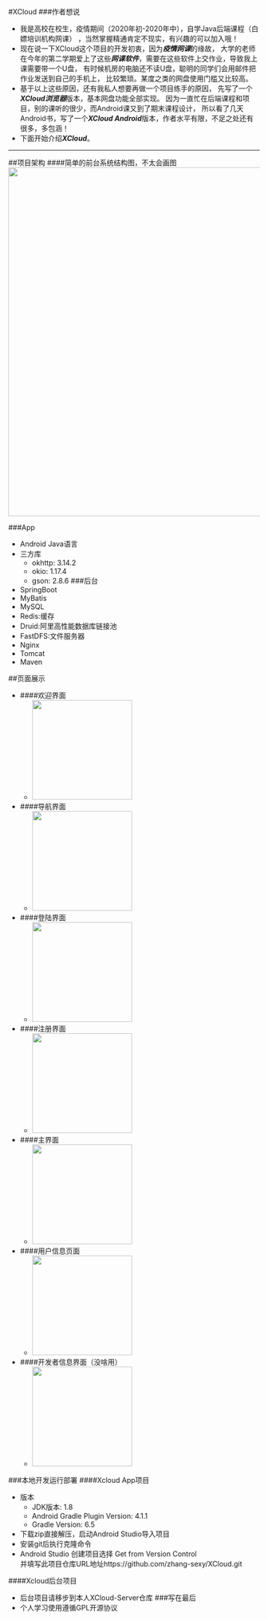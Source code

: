 #XCloud
###作者想说
* 我是高校在校生，疫情期间（2020年初-2020年中），自学Java后端课程（白嫖培训机构网课）
，当然掌握精通肯定不现实，有兴趣的可以加入哦！
* 现在说一下XCloud这个项目的开发初衷，因为***疫情网课***的缘故，
大学的老师在今年的第二学期爱上了这些***网课软件***，需要在这些软件上交作业，导致我上课需要带一个U盘，
有时候机房的电脑还不读U盘，聪明的同学们会用邮件把作业发送到自己的手机上，
比较繁琐。某度之类的网盘使用门槛又比较高。 
* 基于以上这些原因，还有我私人想要再做一个项目练手的原因，
先写了一个***XCloud浏览器***版本，基本网盘功能全部实现。
因为一直忙在后端课程和项目，别的课听的很少，而Android课又到了期末课程设计，
  所以看了几天Android书，写了一个***XCloud Android***版本，作者水平有限，不足之处还有很多，多包涵！
* 下面开始介绍***XCloud***。
***
##项目架构
####简单的前台系统结构图，不太会画图
<img src="http://182.92.233.100/group1/M00/00/03/rBeULl_V5MmAbydJAASbuKoMk5w583_big.png" width="700">

###App
* Android Java语言
* 三方库
  * okhttp: 3.14.2
  * okio: 1.17.4
  * gson: 2.8.6
###后台
* SpringBoot
* MyBatis
* MySQL
* Redis:缓存
* Druid:阿里高性能数据库链接池
* FastDFS:文件服务器
* Nginx
* Tomcat
* Maven

##页面展示
* ####欢迎界面
  * <img src="http://182.92.233.100/group1/M00/00/03/rBeULl_V426AOQULAADzGxKPG9I88_big.jpeg" width="200px">
* ####导航界面
  * <img src="http://182.92.233.100/group1/M00/00/03/rBeULl_V40aAfafuAAFEWZs1ZPU56_big.jpeg" width="200px">
* ####登陆界面
  * <img src="http://182.92.233.100/group1/M00/00/03/rBeULl_V4zqAR8ZEAAEX0PCjTYc34_big.jpeg" width="200px">
* ####注册界面
  * <img src="http://182.92.233.100/group1/M00/00/03/rBeULl_V41SATM60AAEX6ILGfWk17_big.jpeg" width="200px">
* ####主界面
  * <img src="http://182.92.233.100/group1/M00/00/03/rBeULl_V4yyATO5UAAJuTAUrwu455_big.jpeg" width="200px">
* ####用户信息页面
  * <img src="http://182.92.233.100/group1/M00/00/03/rBeULl_V42GARfy4AAEefH7_DxU87_big.jpeg" width="200px">
* ####开发者信息界面（没啥用）
  * <img src="http://182.92.233.100/group1/M00/00/03/rBeULl_V4weALzKBAAFIRVopx4U82_big.jpeg" width="200px">
###本地开发运行部署
####Xcloud App项目
* 版本
  * JDK版本: 1.8
  * Android Gradle Plugin Version: 4.1.1
  * Gradle Version: 6.5
* 下载zip直接解压，启动Android Studio导入项目
* 安装git后执行克隆命令
* Android Studio 创建项目选择 Get from Version Control </br>并填写此项目仓库URL地址https://github.com/zhang-sexy/XCloud.git

####Xcloud后台项目
* 后台项目请移步到本人XCloud-Server仓库
###写在最后
* 个人学习使用遵循GPL开源协议